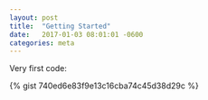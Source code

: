 ```yaml
---
layout: post
title:  "Getting Started"
date:   2017-01-03 08:01:01 -0600
categories: meta
---
```


Very first code:

{% gist 740ed6e83f9e13c16cba74c45d38d29c %}
